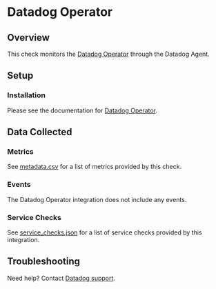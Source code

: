 # Datadog Operator

## Overview

This check monitors the [Datadog Operator][1] through the Datadog Agent.

## Setup

### Installation

Please see the documentation for [Datadog Operator][1].

## Data Collected

### Metrics

See [metadata.csv][2] for a list of metrics provided by this check.

### Events

The Datadog Operator integration does not include any events.

### Service Checks

See [service_checks.json][3] for a list of service checks provided by this integration.

## Troubleshooting

Need help? Contact [Datadog support][4].

[1]: https://docs.datadoghq.com/containers/datadog_operator/
[2]: https://github.com/DataDog/integrations-core/blob/master/datadog_operator/metadata.csv
[3]: https://github.com/DataDog/integrations-core/blob/master/datadog_operator/assets/service_checks.json
[4]: https://docs.datadoghq.com/help/
